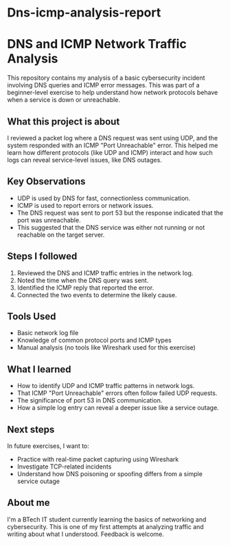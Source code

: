 # Dns-icmp-analysis-report
# DNS and ICMP Network Traffic Analysis

This repository contains my analysis of a basic cybersecurity incident involving DNS queries and ICMP error messages. This was part of a beginner-level exercise to help understand how network protocols behave when a service is down or unreachable.

## What this project is about

I reviewed a packet log where a DNS request was sent using UDP, and the system responded with an ICMP "Port Unreachable" error. This helped me learn how different protocols (like UDP and ICMP) interact and how such logs can reveal service-level issues, like DNS outages.

## Key Observations

- UDP is used by DNS for fast, connectionless communication.
- ICMP is used to report errors or network issues.
- The DNS request was sent to port 53 but the response indicated that the port was unreachable.
- This suggested that the DNS service was either not running or not reachable on the target server.

## Steps I followed

1. Reviewed the DNS and ICMP traffic entries in the network log.
2. Noted the time when the DNS query was sent.
3. Identified the ICMP reply that reported the error.
4. Connected the two events to determine the likely cause.

## Tools Used

- Basic network log file
- Knowledge of common protocol ports and ICMP types
- Manual analysis (no tools like Wireshark used for this exercise)

## What I learned

- How to identify UDP and ICMP traffic patterns in network logs.
- That ICMP "Port Unreachable" errors often follow failed UDP requests.
- The significance of port 53 in DNS communication.
- How a simple log entry can reveal a deeper issue like a service outage.

## Next steps

In future exercises, I want to:

- Practice with real-time packet capturing using Wireshark
- Investigate TCP-related incidents
- Understand how DNS poisoning or spoofing differs from a simple service outage

## About me

I'm a BTech IT student currently learning the basics of networking and cybersecurity. This is one of my first attempts at analyzing traffic and writing about what I understood. Feedback is welcome.
